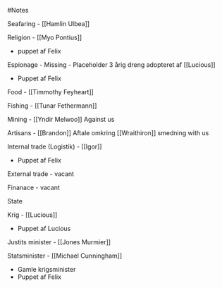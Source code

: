 #Notes 

Seafaring - [[Hamlin Ulbea]]

Religion - [[Myo Pontius]] 
- puppet af Felix

Espionage - Missing - Placeholder 3 årig dreng adopteret af [[Lucious]]
- Puppet af Felix

Food - [[Timmothy Feyheart]]

Fishing - [[Tunar Fethermann]]

Mining - [[Yndir Melwoo]]
	Against us

Artisans - [[Brandon]]
	Aftale omkring [[Wraithiron]] smedning
	with us

Internal trade (Logistik) - [[Igor]]
- Puppet af Felix

External trade - vacant

Finanace - vacant

State

Krig - [[Lucious]]
- Puppet af Lucious

Justits minister - [[Jones Murmier]]

Statsminister - [[Michael Cunningham]]
- Gamle krigsminister
- Puppet af Felix

